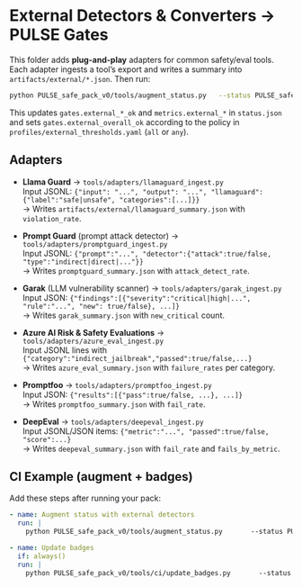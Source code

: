 # External Detectors & Converters → PULSE Gates

This folder adds **plug-and-play** adapters for common safety/eval tools. Each adapter ingests a tool’s export and writes a summary into `artifacts/external/*.json`. Then run:

```bash
python PULSE_safe_pack_v0/tools/augment_status.py   --status PULSE_safe_pack_v0/artifacts/status.json   --thresholds PULSE_safe_pack_v0/profiles/external_thresholds.yaml   --external_dir PULSE_safe_pack_v0/artifacts/external
```

This updates `gates.external_*_ok` and `metrics.external_*` in `status.json` and sets `gates.external_overall_ok` according to the policy in `profiles/external_thresholds.yaml` (`all` or `any`).

## Adapters

- **Llama Guard** → `tools/adapters/llamaguard_ingest.py`  
  Input JSONL: `{"input": "...", "output": "...", "llamaguard": {"label":"safe|unsafe", "categories":[...]}}`  
  → Writes `artifacts/external/llamaguard_summary.json` with `violation_rate`.

- **Prompt Guard** (prompt attack detector) → `tools/adapters/promptguard_ingest.py`  
  Input JSONL: `{"prompt":"...", "detector":{"attack":true/false, "type":"indirect|direct|..."}}`  
  → Writes `promptguard_summary.json` with `attack_detect_rate`.

- **Garak** (LLM vulnerability scanner) → `tools/adapters/garak_ingest.py`  
  Input JSON: `{"findings":[{"severity":"critical|high|...", "rule":"...", "new": true/false}, ...]}`  
  → Writes `garak_summary.json` with `new_critical` count.

- **Azure AI Risk & Safety Evaluations** → `tools/adapters/azure_eval_ingest.py`  
  Input JSONL lines with `{"category":"indirect_jailbreak","passed":true/false,...}`  
  → Writes `azure_eval_summary.json` with `failure_rates` per category.

- **Promptfoo** → `tools/adapters/promptfoo_ingest.py`  
  Input JSON: `{"results":[{"pass":true/false, ...}, ...]}`  
  → Writes `promptfoo_summary.json` with `fail_rate`.

- **DeepEval** → `tools/adapters/deepeval_ingest.py`  
  Input JSONL/JSON items: `{"metric":"...", "passed":true/false, "score":...}`  
  → Writes `deepeval_summary.json` with `fail_rate` and `fails_by_metric`.

## CI Example (augment + badges)

Add these steps after running your pack:

```yaml
- name: Augment status with external detectors
  run: |
    python PULSE_safe_pack_v0/tools/augment_status.py       --status PULSE_safe_pack_v0/artifacts/status.json       --thresholds PULSE_safe_pack_v0/profiles/external_thresholds.yaml       --external_dir PULSE_safe_pack_v0/artifacts/external

- name: Update badges
  if: always()
  run: |
    python PULSE_safe_pack_v0/tools/ci/update_badges.py       --status PULSE_safe_pack_v0/artifacts/status.json       --assets PULSE_brand_assets/badges       --out badges
```
